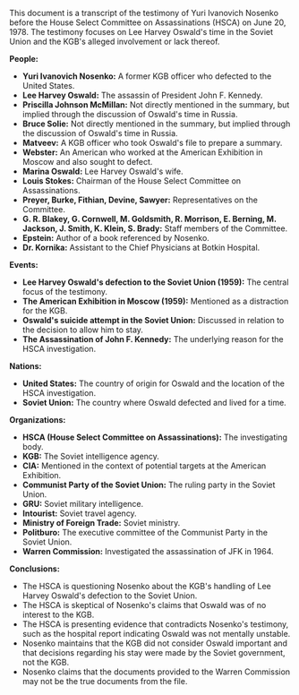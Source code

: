 This document is a transcript of the testimony of Yuri Ivanovich Nosenko before the House Select Committee on Assassinations (HSCA) on June 20, 1978. The testimony focuses on Lee Harvey Oswald's time in the Soviet Union and the KGB's alleged involvement or lack thereof.

**People:**

*   **Yuri Ivanovich Nosenko:** A former KGB officer who defected to the United States.
*   **Lee Harvey Oswald:** The assassin of President John F. Kennedy.
*   **Priscilla Johnson McMillan:** Not directly mentioned in the summary, but implied through the discussion of Oswald's time in Russia.
*   **Bruce Solie:** Not directly mentioned in the summary, but implied through the discussion of Oswald's time in Russia.
*   **Matveev:** A KGB officer who took Oswald's file to prepare a summary.
*   **Webster:** An American who worked at the American Exhibition in Moscow and also sought to defect.
*   **Marina Oswald:** Lee Harvey Oswald's wife.
*   **Louis Stokes:** Chairman of the House Select Committee on Assassinations.
*   **Preyer, Burke, Fithian, Devine, Sawyer:** Representatives on the Committee.
*   **G. R. Blakey, G. Cornwell, M. Goldsmith, R. Morrison, E. Berning, M. Jackson, J. Smith, K. Klein, S. Brady:** Staff members of the Committee.
*   **Epstein:** Author of a book referenced by Nosenko.
*   **Dr. Kornika:** Assistant to the Chief Physicians at Botkin Hospital.

**Events:**

*   **Lee Harvey Oswald's defection to the Soviet Union (1959):** The central focus of the testimony.
*   **The American Exhibition in Moscow (1959):** Mentioned as a distraction for the KGB.
*   **Oswald's suicide attempt in the Soviet Union:** Discussed in relation to the decision to allow him to stay.
*   **The Assassination of John F. Kennedy:** The underlying reason for the HSCA investigation.

**Nations:**

*   **United States:** The country of origin for Oswald and the location of the HSCA investigation.
*   **Soviet Union:** The country where Oswald defected and lived for a time.

**Organizations:**

*   **HSCA (House Select Committee on Assassinations):** The investigating body.
*   **KGB:** The Soviet intelligence agency.
*   **CIA:** Mentioned in the context of potential targets at the American Exhibition.
*   **Communist Party of the Soviet Union:** The ruling party in the Soviet Union.
*   **GRU:** Soviet military intelligence.
*   **Intourist:** Soviet travel agency.
*   **Ministry of Foreign Trade:** Soviet ministry.
*   **Politburo:** The executive committee of the Communist Party in the Soviet Union.
*   **Warren Commission:** Investigated the assassination of JFK in 1964.

**Conclusions:**

*   The HSCA is questioning Nosenko about the KGB's handling of Lee Harvey Oswald's defection to the Soviet Union.
*   The HSCA is skeptical of Nosenko's claims that Oswald was of no interest to the KGB.
*   The HSCA is presenting evidence that contradicts Nosenko's testimony, such as the hospital report indicating Oswald was not mentally unstable.
*   Nosenko maintains that the KGB did not consider Oswald important and that decisions regarding his stay were made by the Soviet government, not the KGB.
*   Nosenko claims that the documents provided to the Warren Commission may not be the true documents from the file.
